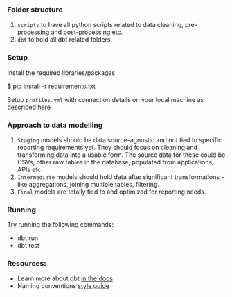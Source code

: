 ### Folder structure

1. `scripts` to have all python scripts related to data cleaning, pre-processing and post-processing etc.
2. `dbt` to hold all dbt related folders.


### Setup

Install the required libraries/packages

$ pip install -r requirements.txt

Setup `profiles.yml` with connection details on your local machine as described [here](https://docs.getdbt.com/docs/core/connect-data-platform/profiles.yml)


### Approach to data modelling

1. `Staging` models should be data source-agnostic and not tied to specific reporting requirements yet. They should focus on cleaning and transforming data into a usable form. The source data for these could be CSVs, other raw tables in the database, populated from applications, APIs etc.
2. `Intermediate` models should hold data after significant transformations - like aggregations, joining multiple tables, filtering.
3. `Final` models are totally tied to and optimized for reporting needs.


### Running

Try running the following commands:
- dbt run
- dbt test


### Resources:
- Learn more about dbt [in the docs](https://docs.getdbt.com/docs/introduction)
- Naming conventions [style guide](https://docs.getdbt.com/best-practices/how-we-style/1-how-we-style-our-dbt-models)
